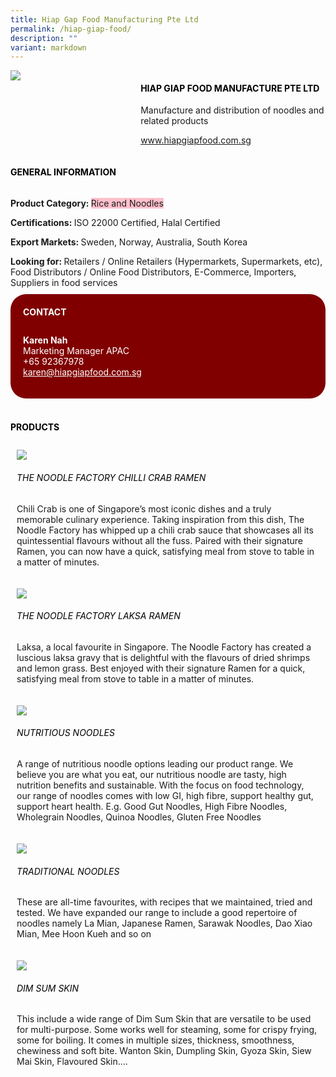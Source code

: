 ```yaml
---
title: Hiap Gap Food Manufacturing Pte Ltd
permalink: /hiap-giap-food/
description: ""
variant: markdown
---
```

<div class="flex-paragraph"> 
<p style="text-transform: uppercase">
</p>
</div> 
<div class="flex-container" style="display: flex; flex-wrap: wrap;"> 
<div class="card sgds" style="flex: 1 1 40%; display: block;">
<img src="/images/hiap_giap_logo.JPG">
</div> 
<div class="card-sgds" style="flex: 1 1 58%; display: block; margin-left: 3px"> 
<h4 style="text-transform: uppercase; color: black;">
<b>Hiap Giap Food Manufacture Pte Ltd
</b>
</h4> 
<p>Manufacture and distribution of noodles and related products
</p> 
<p>
<a href="https://www.hiapgiapfood.com.sg" target="_blank">www.hiapgiapfood.com.sg
</a>
</p> 
</div> 
</div> 
<h4 style="text-transform: uppercase; color: black;">
<b>General Information
</b>
</h4> 
<div class="flex-container" style="display: flex; flex-wrap: wrap;"> 
<div class="card sgds" style="flex: 1 1 65%; display: block; align-self: stretch"> 
<div class="flex-paragraph"> 
<p>
<b>Product Category: 
</b>
<span style="background-color: pink; border-radius: 10 px;">Rice and Noodles
</span>
</p> 
<p>
<b>Certifications: 
</b>ISO 22000 Certified, Halal Certified
</p> 
<p>
<b>Export Markets: 
</b>Sweden, Norway, Australia, South Korea
</p> 
<p style="margin-bottom: 10px;">
<b>Looking for: 
</b>Retailers / Online Retailers (Hypermarkets, Supermarkets, etc), Food Distributors / Online Food Distributors, E-Commerce, Importers, Suppliers in food services
</p> 
</div> 
</div> 
<div class="card sgds" style="flex: 1 1 35%; padding: 10px; display: block; background-color: maroon; border-radius: 25px; align-self: center;"> 
<h4 style="color: white; margin-top: 10px; margin-left: 10px;">CONTACT
</h4> 
<div class="flex-paragraph"> 
<p style="padding: 10px; color: white;">
<b>Karen Nah
</b>
<br>Marketing Manager APAC
<br>+65 92367978
<br>
<a href="mailto:karen@hiapgiapfood.com.sg" style="color: white;">karen@hiapgiapfood.com.sg
</a>
</p> 
</div> 
</div> 
</div> 
<br> 
<h4 style="text-transform: uppercase; color: black;">
<b>products
</b>
</h4> 
<div style="display: flex; flex-wrap: wrap;"> 
<div class="card sgds" style="flex: 1 1 47%; margin: 10px; display: block;"> 
<div class="flex-image" style="display: block;">
<img src="/images/hiap_giap_product1.jpg">
</div> 
<div class="flex-paragraph"> 
<h6 style="text-transform: uppercase; color: black;">The Noodle Factory Chilli Crab Ramen
</h6> 
<p>Chili Crab is one of Singapore’s most iconic dishes and a truly memorable culinary experience. Taking inspiration from this dish, The Noodle Factory has whipped up a chili crab sauce that showcases all its quintessential flavours without all the fuss. Paired with their signature Ramen, you can now have a quick, satisfying meal from stove to table in a matter of minutes.
</p>
</div> 
</div> 
<div class="card sgds" style="flex: 1 1 47%; margin: 10px; display: block;"> 
<div class="flex-image" style="display: block;">
<img src="/images/hiap_giap_product2.jpg">
</div> 
<div class="flex-paragraph"> 
<h6 style="text-transform: uppercase; color: black;"> The Noodle Factory Laksa Ramen
</h6> 
<p>Laksa, a local favourite in Singapore. The Noodle Factory has created a luscious laksa gravy that is delightful with the flavours of dried shrimps and lemon grass. Best enjoyed with their signature Ramen for a quick, satisfying meal from stove to table in a matter of minutes.
</p>
</div> 
</div> 
<div class="card sgds" style="flex: 1 1 47%; margin: 10px; display: block;"> 
<div class="flex-image" style="display: block;">
<img src="/images/hiap_giap_product3.jpg">
</div> 
<div class="flex-paragraph"> 
<h6 style="text-transform: uppercase; color: black;">Nutritious Noodles
</h6> 
<p>A range of nutritious noodle options leading our product range. We believe you are what you eat, our nutritious noodle are tasty, high nutrition benefits and sustainable. With the focus on food technology, our range of noodles comes with low GI, high fibre, support healthy gut, support heart health. E.g. Good Gut Noodles, High Fibre Noodles, Wholegrain Noodles, Quinoa Noodles, Gluten Free Noodles 
</p>
</div> 
</div> 
<div class="card sgds" style="flex: 1 1 47%; margin: 10px; display: block;"> 
<div class="flex-image" style="display: block;">
<img src="/images/hiap_giap_product4.jpg">
</div> 
<div class="flex-paragraph"> 
<h6 style="text-transform: uppercase; color: black;">Traditional Noodles
</h6> 
<p>These are all-time favourites, with recipes that we maintained, tried and tested. We have expanded our range to include a good repertoire of noodles namely La Mian, Japanese Ramen, Sarawak Noodles, Dao Xiao Mian, Mee Hoon Kueh and so on
</p>
</div> 
</div> 
<div class="card sgds" style="flex: 1 1 47%; margin: 10px; display: block;"> 
<div class="flex-image" style="display: block;">
<img src="/images/hiap_giap_product5.jpg">
</div> 
<div class="flex-paragraph"> 
<h6 style="text-transform: uppercase; color: black;">Dim Sum Skin
</h6> 
<p>This include a wide range of Dim Sum Skin that are versatile to be used for multi-purpose. Some works well for steaming, some for crispy frying, some for boiling. It comes in multiple sizes, thickness, smoothness, chewiness and soft bite. Wanton Skin, Dumpling Skin, Gyoza Skin, Siew Mai Skin, Flavoured Skin….
</p>
</div> 
</div> 
</div>
